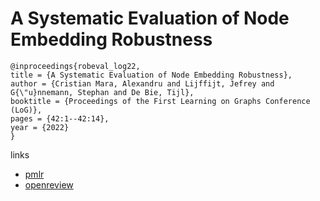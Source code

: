 # A Systematic Evaluation of Node Embedding Robustness

```
@inproceedings{robeval_log22,
title = {A Systematic Evaluation of Node Embedding Robustness},
author = {Cristian Mara, Alexandru and Lijffijt, Jefrey and G{\"u}nnemann, Stephan and De Bie, Tijl},
booktitle = {Proceedings of the First Learning on Graphs Conference (LoG)},
pages = {42:1--42:14},
year = {2022}
}
```

links
- [pmlr](https://proceedings.mlr.press/v198/mara22a.html)
- [openreview](https://openreview.net/forum?id=oxjVVBNrG-)
